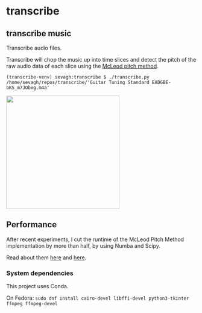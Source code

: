 # transcribe

## transcribe music

Transcribe audio files.

Transcribe will chop the music up into time slices and detect the pitch of the raw audio data of each slice using the [McLeod pitch method](http://miracle.otago.ac.nz/tartini/papers/A_Smarter_Way_to_Find_Pitch.pdf).

```
(transcribe-venv) sevagh:transcribe $ ./transcribe.py /home/sevagh/repos/transcribe/'Guitar Tuning Standard EADGBE-bKS_m7JObxg.m4a'
```

<img src="./samples/guitar_eadgbe_out.png" width=300px>

## Performance

After recent experiments, I cut the runtime of the McLeod Pitch Method implementation by more than half, by using Numba and Scipy.

Read about them [here](http://sevag.xyz/post/snac2/) and [here](http://sevag.xyz/post/snac3/).

### System dependencies

This project uses Conda.

On Fedora: `sudo dnf install cairo-devel libffi-devel python3-tkinter ffmpeg ffmpeg-devel`
